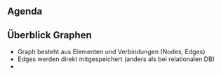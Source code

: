 ## Agenda



## Überblick Graphen

- Graph besteht aus Elementen und Verbindungen (Nodes, Edges)
- Edges werden direkt mitgespeichert (anders als bei relationalen DB)
-
